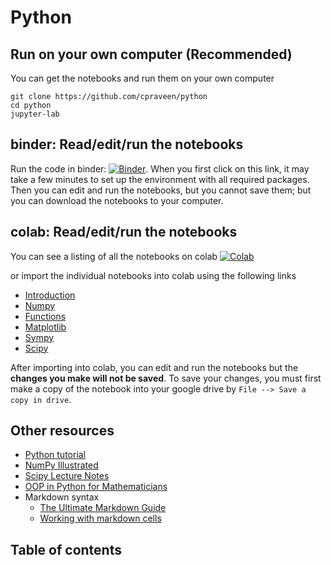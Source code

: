 # Python

## Run on your own computer (Recommended)

You can get the notebooks and run them on your own computer

```shell
git clone https://github.com/cpraveen/python
cd python
jupyter-lab
```

## binder: Read/edit/run the notebooks

Run the code in binder: [![Binder](https://mybinder.org/badge_logo.svg)](https://mybinder.org/v2/gh/cpraveen/python/HEAD). When you first click on this link, it may take a few minutes to set up the environment with all required packages. Then you can edit and run the notebooks, but you cannot save them; but you can download the notebooks to your computer.

## colab: Read/edit/run the notebooks

You can see a listing of all the notebooks on colab [![Colab](https://colab.research.google.com/assets/colab-badge.svg)](https://colab.research.google.com/github/cpraveen/python)

or import the individual notebooks into colab using the following links

* [Introduction](http://colab.research.google.com/github/cpraveen/python/blob/master/01_intro.ipynb)
* [Numpy](http://colab.research.google.com/github/cpraveen/python/blob/master/02_numpy.ipynb)
* [Functions](http://colab.research.google.com/github/cpraveen/python/blob/master/03_functions.ipynb)
* [Matplotlib](http://colab.research.google.com/github/cpraveen/python/blob/master/04_matplotlib.ipynb)
* [Sympy](http://colab.research.google.com/github/cpraveen/python/blob/master/05_sympy.ipynb)
* [Scipy](http://colab.research.google.com/github/cpraveen/python/blob/master/06_scipy.ipynb)

After importing into colab, you can edit and run the notebooks but the **changes you make will not be saved**. To save your changes, you must first make a copy of the notebook into your google drive by `File --> Save a copy in drive`.

## Other resources

* [Python tutorial](https://docs.python.org/tutorial)
* [NumPy Illustrated](http://medium.com/better-programming/numpy-illustrated-the-visual-guide-to-numpy-3b1d4976de1d)
* [Scipy Lecture Notes](http://scipy-lectures.org)
* [OOP in Python for Mathematicians](https://object-oriented-python.github.io)
* Markdown syntax
  * [The Ultimate Markdown Guide](https://medium.com/analytics-vidhya/the-ultimate-markdown-guide-for-jupyter-notebook-d5e5abf728fd)
  * [Working with markdown cells](https://jupyter-notebook.readthedocs.io/en/stable/examples/Notebook/Working%20With%20Markdown%20Cells.html)

## Table of contents

```{tableofcontents}
```
